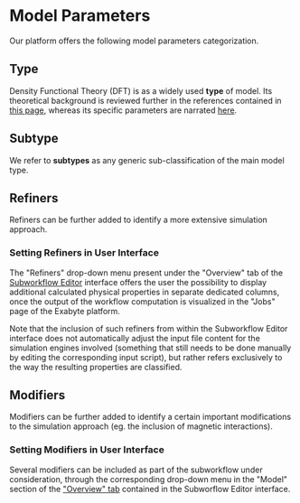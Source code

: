# Model Parameters

Our platform offers the following model parameters categorization.
 
## Type
  
Density Functional Theory (DFT) is as a widely used **type** of model. Its theoretical background is reviewed further in the references contained in [this page](dft/references.md), whereas its specific parameters are narrated [here](dft/parameters.md). 

## Subtype

We refer to **subtypes** as any generic sub-classification of the main model type.
 
## Refiners

Refiners can be further added to identify a more extensive simulation approach.

### Setting Refiners in User Interface

The "Refiners" drop-down menu present under the "Overview" tab of the [Subworkflow Editor](../workflow-designer/subworkflow-editor/overview.md) interface offers the user the possibility to display additional calculated physical properties in separate dedicated columns, once the output of the workflow computation is visualized in the "Jobs" page of the Exabyte platform. 

Note that the inclusion of such refiners from within the Subworkflow Editor interface does not automatically adjust the input file content for the simulation engines involved (something that still needs to be done manually by editing the corresponding input script), but rather refers exclusively to the way the resulting properties are classified.

## Modifiers

Modifiers can be further added to identify a certain important modifications to the simulation approach (eg. the inclusion of magnetic interactions).

### Setting Modifiers in User Interface

Several modifiers can be included as part of the subworkflow under consideration, through the corresponding drop-down menu in the "Model" section of the ["Overview" tab](../workflow-designer/subworkflow-editor/overview.md) contained in the Subworflow Editor interface. 
